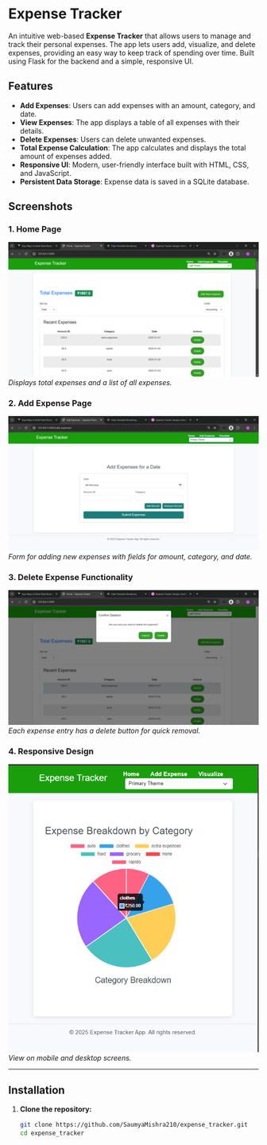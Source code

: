 # Expense Tracker

An intuitive web-based **Expense Tracker** that allows users to manage and track their personal expenses. The app lets users add, visualize, and delete expenses, providing an easy way to keep track of spending over time. Built using Flask for the backend and a simple, responsive UI.

## Features

- **Add Expenses**: Users can add expenses with an amount, category, and date.
- **View Expenses**: The app displays a table of all expenses with their details.
- **Delete Expenses**: Users can delete unwanted expenses.
- **Total Expense Calculation**: The app calculates and displays the total amount of expenses added.
- **Responsive UI**: Modern, user-friendly interface built with HTML, CSS, and JavaScript.
- **Persistent Data Storage**: Expense data is saved in a SQLite database.

## Screenshots

### 1. Home Page

![Home Page](screenshots/home.png)
*Displays total expenses and a list of all expenses.*

### 2. Add Expense Page

![Add Expense Page](screenshots/expense.png)
*Form for adding new expenses with fields for amount, category, and date.*

### 3. Delete Expense Functionality

![Delete Expense](screenshots/delete.png)
*Each expense entry has a delete button for quick removal.*

### 4. Responsive Design

![Responsive Design](screenshots/visualize.png)
*View on mobile and desktop screens.*

---

## Installation

1. **Clone the repository:**

   ```bash
   git clone https://github.com/SaumyaMishra210/expense_tracker.git
   cd expense_tracker
